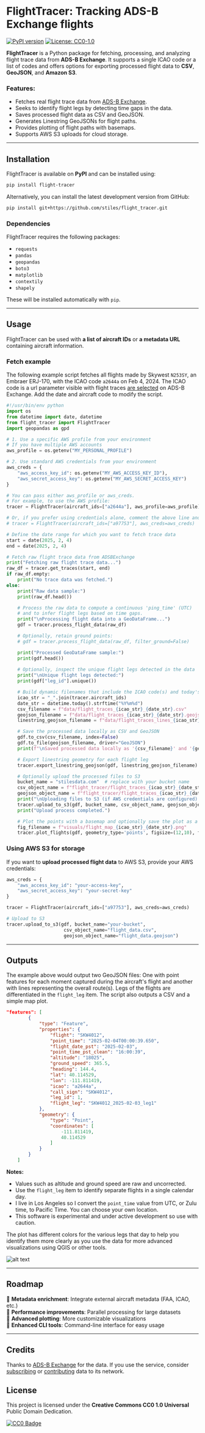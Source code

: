 # FlightTracer: Tracking ADS-B Exchange flights

[![PyPI version](https://img.shields.io/pypi/v/flight-tracer.svg)](https://pypi.org/project/flight-tracer/)
[![License: CC0-1.0](https://licensebuttons.net/p/zero/1.0/88x31.png)](https://creativecommons.org/publicdomain/zero/1.0/)

**FlightTracer** is a Python package for fetching, processing, and analyzing flight trace data from **ADS-B Exchange**. It supports a single ICAO code or a list of codes and offers options for exporting processed flight data to **CSV**, **GeoJSON**, and **Amazon S3**.

### Features:
- Fetches real flight trace data from [ADS-B Exchange](https://globe.adsbexchange.com/).
- Seeks to identify flight legs by detecting time gaps in the data.
- Saves processed flight data as CSV and GeoJSON.
- Generates Linestring GeoJSONs for flight paths.
- Provides plotting of flight paths with basemaps.
- Supports AWS S3 uploads for cloud storage.

---

## **Installation**
FlightTracer is available on **PyPI** and can be installed using:

```bash
pip install flight-tracer
```

Alternatively, you can install the latest development version from GitHub:

```bash
pip install git+https://github.com/stiles/flight_tracer.git
```

### **Dependencies**
FlightTracer requires the following packages:
- `requests`
- `pandas`
- `geopandas`
- `boto3`
- `matplotlib`
- `contextily`
- `shapely`

These will be installed automatically with `pip`.

---

## **Usage**
FlightTracer can be used with **a list of aircraft IDs** or **a metadata URL** containing aircraft information.

### **Fetch example**
The following example script fetches all flights made by Skywest `N253SY`, an Embraer ERJ-170, with the ICAO code `a2644a` on Feb 4, 2024. The ICAO code is a url parameter visible with flight traces [are selected](https://globe.adsbexchange.com/?icao=a2644a) on ADS-B Exchange. Add the date and aircraft code to modify the script.

```python
#!/usr/bin/env python
import os
from datetime import date, datetime
from flight_tracer import FlightTracer
import geopandas as gpd

# 1. Use a specific AWS profile from your environment 
# If you have multiple AWS accounts
aws_profile = os.getenv("MY_PERSONAL_PROFILE")

# 2. Use standard AWS credentials from your environment
aws_creds = {
    "aws_access_key_id": os.getenv("MY_AWS_ACCESS_KEY_ID"),
    "aws_secret_access_key": os.getenv("MY_AWS_SECRET_ACCESS_KEY")
}

# You can pass either aws_profile or aws_creds.
# For example, to use the AWS profile:
tracer = FlightTracer(aircraft_ids=["a2644a"], aws_profile=aws_profile)

# Or, if you prefer using credentials alone, comment the above line and use:
# tracer = FlightTracer(aircraft_ids=["a97753"], aws_creds=aws_creds)

# Define the date range for which you want to fetch trace data
start = date(2025, 2, 4)
end = date(2025, 2, 4)

# Fetch raw flight trace data from ADSBExchange
print("Fetching raw flight trace data...")
raw_df = tracer.get_traces(start, end)
if raw_df.empty:
    print("No trace data was fetched.")
else:
    print("Raw data sample:")
    print(raw_df.head())

    # Process the raw data to compute a continuous 'ping_time' (UTC)
    # and to infer flight legs based on time gaps.
    print("\nProcessing flight data into a GeoDataFrame...")
    gdf = tracer.process_flight_data(raw_df)

    # Optionally, retain ground points: 
    # gdf = tracer.process_flight_data(raw_df, filter_ground=False)

    print("Processed GeoDataFrame sample:")
    print(gdf.head())
    
    # Optionally, inspect the unique flight legs detected in the data
    print("\nUnique flight legs detected:")
    print(gdf["leg_id"].unique())

    # Build dynamic filenames that include the ICAO code(s) and today's date
    icao_str = "_".join(tracer.aircraft_ids)
    date_str = datetime.today().strftime("%Y%m%d")
    csv_filename = f"data/flight_traces_{icao_str}_{date_str}.csv"
    geojson_filename = f"data/flight_traces_{icao_str}_{date_str}.geojson"
    linestring_geojson_filename = f"data/flight_traces_lines_{icao_str}_{date_str}.geojson"

    # Save the processed data locally as CSV and GeoJSON
    gdf.to_csv(csv_filename, index=False)
    gdf.to_file(geojson_filename, driver="GeoJSON")
    print(f"\nSaved processed data locally as '{csv_filename}' and '{geojson_filename}'.")

    # Export linestring geometry for each flight leg
    tracer.export_linestring_geojson(gdf, linestring_geojson_filename)

    # Optionally upload the processed files to S3
    bucket_name = "stilesdata.com"  # replace with your bucket name
    csv_object_name = f"flight_tracer/flight_traces_{icao_str}_{date_str}.csv"
    geojson_object_name = f"flight_tracer/flight_traces_{icao_str}_{date_str}.geojson"
    print("\nUploading files to S3 (if AWS credentials are configured)...")
    tracer.upload_to_s3(gdf, bucket_name, csv_object_name, geojson_object_name)
    print("Upload process completed.")

    # Plot the points with a basemap and optionally save the plot as a PNG
    fig_filename = f"visuals/flight_map_{icao_str}_{date_str}.png"
    tracer.plot_flights(gdf, geometry_type='points', figsize=(12,10), fig_filename=fig_filename)
```

### **Using AWS S3 for storage**
If you want to **upload processed flight data** to AWS S3, provide your AWS credentials:

```python
aws_creds = {
    "aws_access_key_id": "your-access-key",
    "aws_secret_access_key": "your-secret-key"
}

tracer = FlightTracer(aircraft_ids=["a97753"], aws_creds=aws_creds)

# Upload to S3
tracer.upload_to_s3(gdf, bucket_name="your-bucket",
                     csv_object_name="flight_data.csv",
                     geojson_object_name="flight_data.geojson")
```

---

## Outputs

The example above would output two GeoJSON files: One with point features for each moment captured during the aircraft's flight and another with lines representing the overall route(s). Legs of the flights are differentiated in the `flight_leg` item. The script also outputs a CSV and a simple map plot.

```json
"features": [
        {
            "type": "Feature",
            "properties": {
                "flight": "SKW4012",
                "point_time": "2025-02-04T00:00:39.650",
                "flight_date_pst": "2025-02-03",
                "point_time_pst_clean": "16:00:39",
                "altitude": "18025",
                "ground_speed": 365.5,
                "heading": 144.4,
                "lat": 40.114529,
                "lon": -111.811419,
                "icao": "a2644a",
                "call_sign": "SKW4012",
                "leg_id": 1,
                "flight_leg": "SKW4012_2025-02-03_leg1"
            },
            "geometry": {
                "type": "Point",
                "coordinates": [
                    -111.811419,
                    40.114529
                ]
            }
        }
    ]
```

**Notes:**

- Values such as altitude and ground speed are raw and uncorrected. 
- Use the `flight_leg` item to identify separate flights in a single calendar day. 
- I live in Los Angeles so I convert the `point_time` value from UTC, or Zulu time, to Pacific Time. You can choose your own location.
- This software is experimental and under active development so use with caution. 

The plot has different colors for the various legs that day to help you identify them more clearly as you use the data for more advanced visualizations using QGIS or other tools. 

![alt text](visuals/flight_map_a2644a_20250204.png)

---

## **Roadmap**
🔹 **Metadata enrichment**: Integrate external aircraft metadata (FAA, ICAO, etc.)  
🔹 **Performance improvements**: Parallel processing for large datasets  
🔹 **Advanced plotting**: More customizable visualizations  
🔹 **Enhanced CLI tools**: Command-line interface for easy usage  

---

## **Credits**
Thanks to [ADS-B Exchange](https://globe.adsbexchange.com/) for the data. If you use the service, consider [subscribing](https://store.adsbexchange.com/collections/subscriptions) or [contributing](https://www.adsbexchange.com/ways-to-join-the-exchange/) data to its network. 

## **License**
This project is licensed under the **Creative Commons CC0 1.0 Universal** Public Domain Dedication.

[![CC0 Badge](https://licensebuttons.net/p/zero/1.0/88x31.png)](https://creativecommons.org/publicdomain/zero/1.0/legalcode)